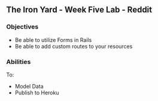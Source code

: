 ## The Iron Yard - Week Five Lab - Reddit

### Objectives

* Be able to utilize Forms in Rails
* Be able to add custom routes to your resources

### Abilities

To:
* Model Data
* Publish to Heroku
